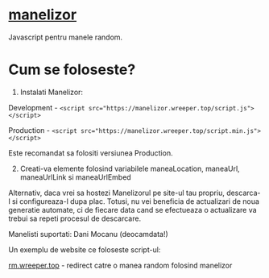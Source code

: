 # <a href="https://github.com/Wreeper/manelizor">manelizor</a>
Javascript pentru manele random.
# Cum se foloseste?
1. Instalati Manelizor:

Development - ```<script src="https://manelizor.wreeper.top/script.js"></script>```

Production - ```<script src="https://manelizor.wreeper.top/script.min.js"></script>```



Este recomandat sa folositi versiunea Production.

2. Creati-va elemente folosind variabilele maneaLocation, maneaUrl, maneaUrlLink si maneaUrlEmbed

Alternativ, daca vrei sa hostezi Manelizorul pe site-ul tau propriu, descarca-l si configureaza-l dupa plac. Totusi, nu vei beneficia de actualizari de noua generatie automate, ci de fiecare data cand se efectueaza o actualizare va trebui sa repeti procesul de descarcare.

Manelisti suportati: Dani Mocanu (deocamdata!)

Un exemplu de website ce foloseste script-ul:

<a href="https://rm.wreeper.top">rm.wreeper.top</a> - redirect catre o manea random folosind manelizor
